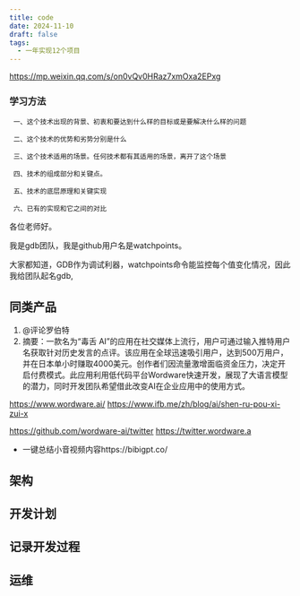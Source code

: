 ```yaml
---
title: code
date: 2024-11-10
draft: false
tags:
  - 一年实现12个项目
---
```

https://mp.weixin.qq.com/s/on0vQv0HRaz7xmOxa2EPxg

### 学习方法

~~~
 一、这个技术出现的背景、初衷和要达到什么样的目标或是要解决什么样的问题

 二、这个技术的优势和劣势分别是什么 

 三、这个技术适用的场景。任何技术都有其适用的场景，离开了这个场景

 四、技术的组成部分和关键点。

 五、技术的底层原理和关键实现

 六、已有的实现和它之间的对比
~~~



各位老师好。

我是gdb团队，我是github用户名是watchpoints。

大家都知道，GDB作为调试利器，watchpoints命令能监控每个值变化情况，因此我给团队起名gdb,






## 同类产品

1. @评论罗伯特
2. 摘要：一款名为“毒舌 AI”的应用在社交媒体上流行，用户可通过输入推特用户名获取针对历史发言的点评。该应用在全球迅速吸引用户，达到500万用户，并在日本单小时赚取4000美元。创作者们因流量激增面临资金压力，决定开启付费模式。此应用利用低代码平台Wordware快速开发，展现了大语言模型的潜力，同时开发团队希望借此改变AI在企业应用中的使用方式。

https://www.wordware.ai/
https://www.ifb.me/zh/blog/ai/shen-ru-pou-xi-zui-x

https://github.com/wordware-ai/twitter
https://twitter.wordware.a

-  一键总结小音视频内容https://bibigpt.co/

## 架构


## 开发计划

## 记录开发过程


## 运维




















